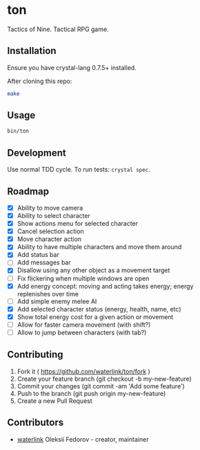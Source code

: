 # ton

Tactics of Nine. Tactical RPG game.

## Installation

Ensure you have crystal-lang 0.7.5+ installed.

After cloning this repo:

```bash
make
```

## Usage

```bash
bin/ton
```

## Development

Use normal TDD cycle. To run tests: `crystal spec`.

## Roadmap

- [x] Ability to move camera
- [x] Ability to select character
- [x] Show actions menu for selected character
- [x] Cancel selection action
- [x] Move character action
- [x] Ability to have multiple characters and move them around
- [x] Add status bar
- [ ] Add messages bar
- [x] Disallow using any other object as a movement target
- [ ] Fix flickering when multiple windows are open
- [x] Add energy concept: moving and acting takes energy; energy replenishes over time
- [ ] Add simple enemy melee AI
- [x] Add selected character status (energy, health, name, etc)
- [x] Show total energy cost for a given action or movement
- [ ] Allow for faster camera movement (with shift?)
- [ ] Allow to jump between characters (with tab?)

## Contributing

1. Fork it ( https://github.com/waterlink/ton/fork )
2. Create your feature branch (git checkout -b my-new-feature)
3. Commit your changes (git commit -am 'Add some feature')
4. Push to the branch (git push origin my-new-feature)
5. Create a new Pull Request

## Contributors

- [waterlink](https://github.com/waterlink) Oleksii Fedorov - creator, maintainer
